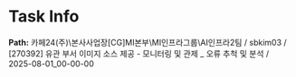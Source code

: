 # Task Info

**Path:** 카페24(주)\본사사업장\[CG]MI본부\MI인프라그룹\AI인프라2팀 / sbkim03 / [270392] 유관 부서 이미지 소스 제공 - 모니터링 및 관제 _ 오류 추척 및 분석 / 2025-08-01_00-00-00


